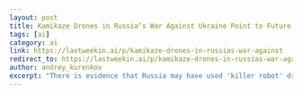 ```yaml
---
layout: post
title: Kamikaze Drones in Russia’s War Against Ukraine Point to Future 'Killer Robots' 
tags: [ai]
category: ai
link: https://lastweekin.ai/p/kamikaze-drones-in-russias-war-against
redirect_to: https://lastweekin.ai/p/kamikaze-drones-in-russias-war-against
author: andrey_kurenkov
excerpt: "There is evidence that Russia may have used 'killer robot' drones in Ukraine"
---
```




